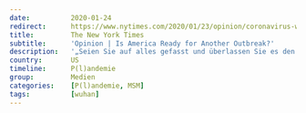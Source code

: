 ```yaml
---
date:          2020-01-24
redirect:      https://www.nytimes.com/2020/01/23/opinion/coronavirus-wuhan-outbreak.html
title:         The New York Times
subtitle:      'Opinion | Is America Ready for Another Outbreak?'
description:   '„Seien Sie auf alles gefasst und überlassen Sie es den Experten.“'
country:       US
timeline:      P(l)andemie
group:         Medien
categories:    [P(l)andemie, MSM]
tags:          [wuhan]
---
```

